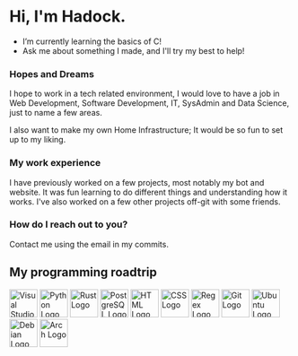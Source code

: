 # Hi, I'm Hadock.

- I’m currently learning the basics of C!
- Ask me about something I made, and I'll try my best to help!

### Hopes and Dreams
I hope to work in a tech related environment, I would love to have a job in Web Development, Software Development, IT, SysAdmin and Data Science, just to name a few areas.

I also want to make my own Home Infrastructure; It would be so fun to set up to my liking.

### My work experience
I have previously worked on a few projects, most notably my bot and website. It was fun learning to do different things and understanding how it works.
I've also worked on a few other projects off-git with some friends.

### How do I reach out to you?
Contact me using the email in my commits.

## My programming roadtrip
<p>
  <img src="https://github.com/bablubambal/All_logo_and_pictures/blob/main/text%20editors/vscode.svg" alt="Visual Studio Code logo" width="50" height="50"/>
  <img src="https://github.com/bablubambal/All_logo_and_pictures/blob/main/programming%20languages/python.svg" alt="Python Logo" width="50" height="50"/>
  <img src="https://github.com/bablubambal/All_logo_and_pictures/blob/main/programming%20languages/rust.svg" alt="Rust Logo" width="50" height="50"/>
  <img src="https://github.com/bablubambal/All_logo_and_pictures/blob/main/databases/postgresql.svg" alt="PostgreSQL Logo" width="50" height="50"/>
  <img src="https://github.com/bablubambal/All_logo_and_pictures/blob/main/social%20icons/html5.svg" alt="HTML Logo" width="50" height="50"/>
  <img src="https://github.com/bablubambal/All_logo_and_pictures/blob/main/social%20icons/css3.svg" alt="CSS Logo" width="50" height="50"/>
  <img src="https://regexr.com/assets/icons/favicon.ico" alt="Regex Logo" width="50" height="50"/>
  <img src="https://github.com/bablubambal/All_logo_and_pictures/blob/main/social%20icons/git.svg" alt="Git Logo" width="50" height="50"/>
  <img src="https://github.com/bablubambal/All_logo_and_pictures/blob/main/social%20icons/ubuntu.svg" alt="Ubuntu Logo" width="50" height="50"/>
  <img src="https://github.com/bablubambal/All_logo_and_pictures/blob/main/social%20icons/debian.svg" alt="Debian Logo" width="50" height="50"/>
  <img src="https://github.com/bablubambal/All_logo_and_pictures/blob/main/social%20icons/arch_linux.svg" alt="Arch Logo" width="50" height="50"/>
</p>
